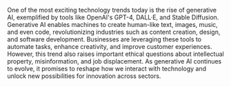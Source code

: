 One of the most exciting technology trends today is the rise of generative AI, exemplified by tools like OpenAI's GPT-4, DALL·E, and Stable Diffusion.
Generative AI enables machines to create human-like text, images, music, and even code, revolutionizing industries such as content creation, design, and software development.
Businesses are leveraging these tools to automate tasks, enhance creativity, and improve customer experiences.
However, this trend also raises important ethical questions about intellectual property, misinformation, and job displacement.
As generative AI continues to evolve, it promises to reshape how we interact with technology and unlock new possibilities for innovation across sectors.

